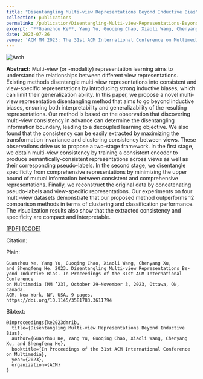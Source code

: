 ```yaml
---
title: "Disentangling Multi-view Representations Beyond Inductive Bias"
collection: publications
permalink: /publication/Disentangling-Multi-view-Representations-Beyond-Inductive-Bias
excerpt: '**Guanzhou Ke**, Yang Yu, Guoqing Chao, Xiaoli Wang, Chenyang Xu, and Shengfeng He'
date: 2023-07-26
venue: 'ACM MM 2023: The 31st ACM International Conference on Multimedia'
---
```


![Arch](https://ihades.cn/images/dmrib-arch.png)


**Abstract:** Multi-view (or -modality) representation learning aims to understand the relationships between different view representations. Existing methods disentangle multi-view representations into consistent and view-specific representations by introducing strong inductive biases, which can limit their generalization ability. In this paper, we propose a novel multi-view representation disentangling method that aims to go beyond inductive biases, ensuring both interpretability and generalizability of the resulting representations. Our method is based on the observation that discovering multi-view consistency in advance can determine the disentangling information boundary, leading to a decoupled learning objective. We also found that the consistency can be easily extracted by maximizing the transformation invariance and clustering consistency between views. These observations drive us to propose a two-stage framework. In the first stage, we obtain multi-view consistency by training a consistent encoder to produce semantically-consistent representations across views as well as their corresponding pseudo-labels. In the second stage, we disentangle specificity from comprehensive representations by minimizing the upper bound of mutual information between consistent and comprehensive representations. Finally, we reconstruct the original data by concatenating pseudo-labels and view-specific representations. Our experiments on four multi-view datasets demonstrate that our proposed method outperforms 12 comparison methods in terms of clustering and classification performance. The visualization results also show that the extracted consistency and specificity are compact and interpretable. 


[\[PDF\]](https://ihades.cn/files/dmrib.pdf) [\[CODE\]](https://github.com/Guanzhou-Ke/DMRIB.)

Citation:

Plain:
```
Guanzhou Ke, Yang Yu, Guoqing Chao, Xiaoli Wang, Chenyang Xu,
and Shengfeng He. 2023. Disentangling Multi-view Representations Be-
yond Inductive Bias. In Proceedings of the 31st ACM International Conference
on Multimedia (MM ’23), October 29–November 3, 2023, Ottawa, ON, Canada.
ACM, New York, NY, USA, 9 pages. https://doi.org/10.1145/3581783.3611794
```

Bibtext:
```
@inproceedings{ke2023dmrib,
  title={Disentangling Multi-view Representations Beyond Inductive Bias},
  author={Guanzhou Ke, Yang Yu, Guoqing Chao, Xiaoli Wang, Chenyang Xu, and Shengfeng He},
  booktitle={In Proceedings of the 31st ACM International Conference on Multimedia},
  year={2023},
  organization={ACM}
}
```